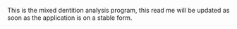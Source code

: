 This is the mixed dentition analysis program, this read me will be updated as soon as the application is on a stable form.
